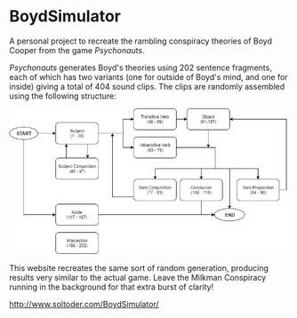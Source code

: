 # BoydSimulator

A personal project to recreate the rambling conspiracy theories of Boyd Cooper
from the game *Psychonauts*.

*Psychonauts* generates Boyd's theories using 202 sentence fragments, each of which has
two variants (one for outside of Boyd's mind, and one for inside) giving a total of 404
sound clips. The clips are randomly assembled using the following structure:

![Flowchart of sentence structure](flowchart.png)

This website recreates the same sort of random generation, producing results very similar
to the actual game. Leave the Milkman Conspiracy running in the background for that extra
burst of clarity!

http://www.soltoder.com/BoydSimulator/
